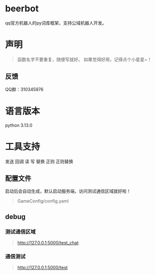 # beerbot
qq官方机器人的py词库框架，支持公域机器人开发。

# 声明
> 函数名字不要重复，随便写就好。
> 如果觉得好用，记得点个小星星~！

## 反馈
QQ群：310345976

# 语言版本
python 3.13.0

# 工具支持
发送
回调
读
写
替换
正则
正则替换

## 配置文件
启动后会自动生成，默认启动服务端，访问测试通信区域就好啦！
> GameConfig/config.yaml


## debug

### 测试通信区域
> http://127.0.0.1:5000/test_chat

### 通信测试
> http://127.0.0.1:5000/test
